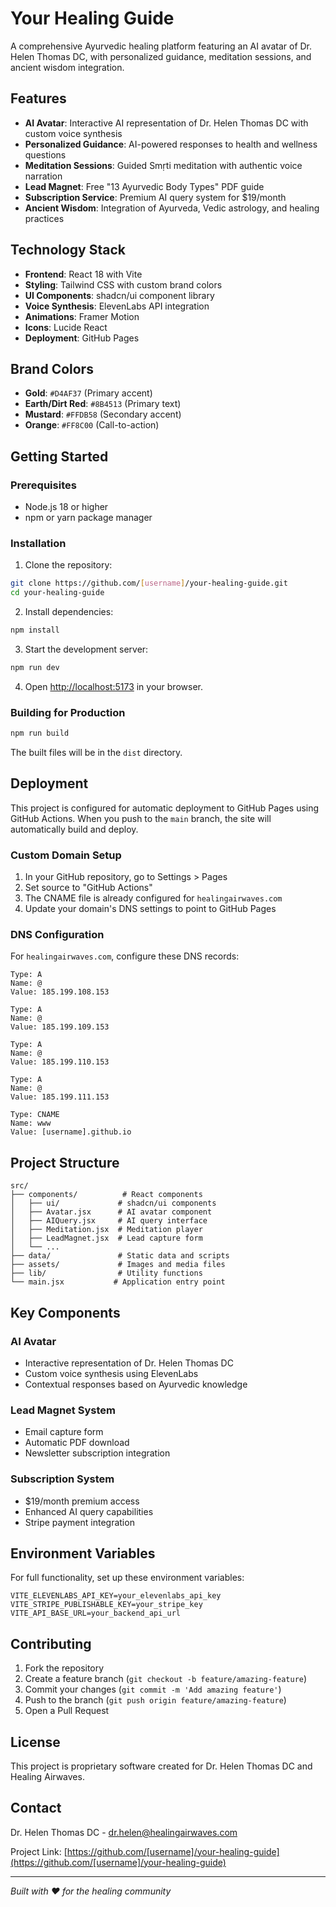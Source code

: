 # Your Healing Guide

A comprehensive Ayurvedic healing platform featuring an AI avatar of Dr. Helen Thomas DC, with personalized guidance, meditation sessions, and ancient wisdom integration.

## Features

- **AI Avatar**: Interactive AI representation of Dr. Helen Thomas DC with custom voice synthesis
- **Personalized Guidance**: AI-powered responses to health and wellness questions
- **Meditation Sessions**: Guided Smṛti meditation with authentic voice narration
- **Lead Magnet**: Free "13 Ayurvedic Body Types" PDF guide
- **Subscription Service**: Premium AI query system for $19/month
- **Ancient Wisdom**: Integration of Ayurveda, Vedic astrology, and healing practices

## Technology Stack

- **Frontend**: React 18 with Vite
- **Styling**: Tailwind CSS with custom brand colors
- **UI Components**: shadcn/ui component library
- **Voice Synthesis**: ElevenLabs API integration
- **Animations**: Framer Motion
- **Icons**: Lucide React
- **Deployment**: GitHub Pages

## Brand Colors

- **Gold**: `#D4AF37` (Primary accent)
- **Earth/Dirt Red**: `#8B4513` (Primary text)
- **Mustard**: `#FFDB58` (Secondary accent)
- **Orange**: `#FF8C00` (Call-to-action)

## Getting Started

### Prerequisites

- Node.js 18 or higher
- npm or yarn package manager

### Installation

1. Clone the repository:
```bash
git clone https://github.com/[username]/your-healing-guide.git
cd your-healing-guide
```

2. Install dependencies:
```bash
npm install
```

3. Start the development server:
```bash
npm run dev
```

4. Open [http://localhost:5173](http://localhost:5173) in your browser.

### Building for Production

```bash
npm run build
```

The built files will be in the `dist` directory.

## Deployment

This project is configured for automatic deployment to GitHub Pages using GitHub Actions. When you push to the `main` branch, the site will automatically build and deploy.

### Custom Domain Setup

1. In your GitHub repository, go to Settings > Pages
2. Set source to "GitHub Actions"
3. The CNAME file is already configured for `healingairwaves.com`
4. Update your domain's DNS settings to point to GitHub Pages

### DNS Configuration

For `healingairwaves.com`, configure these DNS records:

```
Type: A
Name: @
Value: 185.199.108.153

Type: A
Name: @
Value: 185.199.109.153

Type: A
Name: @
Value: 185.199.110.153

Type: A
Name: @
Value: 185.199.111.153

Type: CNAME
Name: www
Value: [username].github.io
```

## Project Structure

```
src/
├── components/          # React components
│   ├── ui/             # shadcn/ui components
│   ├── Avatar.jsx      # AI avatar component
│   ├── AIQuery.jsx     # AI query interface
│   ├── Meditation.jsx  # Meditation player
│   ├── LeadMagnet.jsx  # Lead capture form
│   └── ...
├── data/               # Static data and scripts
├── assets/             # Images and media files
├── lib/                # Utility functions
└── main.jsx           # Application entry point
```

## Key Components

### AI Avatar
- Interactive representation of Dr. Helen Thomas DC
- Custom voice synthesis using ElevenLabs
- Contextual responses based on Ayurvedic knowledge

### Lead Magnet System
- Email capture form
- Automatic PDF download
- Newsletter subscription integration

### Subscription System
- $19/month premium access
- Enhanced AI query capabilities
- Stripe payment integration

## Environment Variables

For full functionality, set up these environment variables:

```env
VITE_ELEVENLABS_API_KEY=your_elevenlabs_api_key
VITE_STRIPE_PUBLISHABLE_KEY=your_stripe_key
VITE_API_BASE_URL=your_backend_api_url
```

## Contributing

1. Fork the repository
2. Create a feature branch (`git checkout -b feature/amazing-feature`)
3. Commit your changes (`git commit -m 'Add amazing feature'`)
4. Push to the branch (`git push origin feature/amazing-feature`)
5. Open a Pull Request

## License

This project is proprietary software created for Dr. Helen Thomas DC and Healing Airwaves.

## Contact

Dr. Helen Thomas DC - [dr.helen@healingairwaves.com](mailto:dr.helen@healingairwaves.com)

Project Link: [https://github.com/[username]/your-healing-guide](https://github.com/[username]/your-healing-guide)

---

*Built with ❤️ for the healing community*
